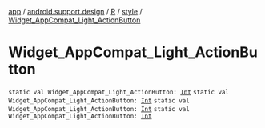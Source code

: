 [app](../../../index.md) / [android.support.design](../../index.md) / [R](../index.md) / [style](index.md) / [Widget_AppCompat_Light_ActionButton](.)

# Widget_AppCompat_Light_ActionButton

`static val Widget_AppCompat_Light_ActionButton: `[`Int`](https://kotlinlang.org/api/latest/jvm/stdlib/kotlin/-int/index.html)
`static val Widget_AppCompat_Light_ActionButton: `[`Int`](https://kotlinlang.org/api/latest/jvm/stdlib/kotlin/-int/index.html)
`static val Widget_AppCompat_Light_ActionButton: `[`Int`](https://kotlinlang.org/api/latest/jvm/stdlib/kotlin/-int/index.html)
`static val Widget_AppCompat_Light_ActionButton: `[`Int`](https://kotlinlang.org/api/latest/jvm/stdlib/kotlin/-int/index.html)
